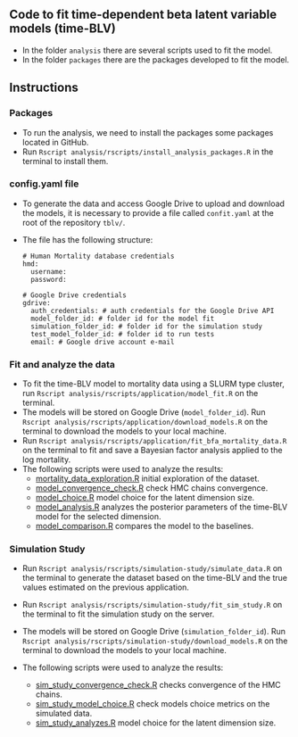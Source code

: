 ## Code to fit time-dependent beta latent variable models (time-BLV) 

- In the folder `analysis` there are several scripts used to fit the model.
- In the folder `packages` there are the packages developed to fit the model.

## Instructions 

### Packages

- To run the analysis, we need to install the packages some packages located in GitHub.
- Run `Rscript analysis/rscripts/install_analysis_packages.R` in the terminal to install them.

### config.yaml file 
- To generate the data and access Google Drive to upload and download the models, it is necessary to provide a file called `confit.yaml` at the root of the repository `tblv/`.
- The file has the following structure:

  ```{yaml}
  # Human Mortality database credentials
  hmd:
    username: 
    password: 
  
  # Google Drive credentials
  gdrive:
    auth_credentials: # auth credentials for the Google Drive API
    model_folder_id: # folder id for the model fit
    simulation_folder_id: # folder id for the simulation study
    test_model_folder_id: # folder id to run tests
    email: # Google drive account e-mail
  ```

### Fit and analyze the data

- To fit the time-BLV model to mortality data using a SLURM type cluster, run `Rscript analysis/rscripts/application/model_fit.R` on the terminal.
- The models will be stored on Google Drive (`model_folder_id`). Run `Rscript analysis/rscripts/application/download_models.R` on the terminal to download the models to your local machine. 
- Run `Rscript analysis/rscripts/application/fit_bfa_mortality_data.R` on the terminal to fit and save a Bayesian factor analysis applied to the log mortality.
- The following scripts were used to analyze the results:
  - [mortality_data_exploration.R](https://github.com/pedroaraujo9/tblv/blob/main/analysis/rscripts/application/mortality_data_exploration.R) initial exploration of the dataset.   
  - [model_convergence_check.R](https://github.com/pedroaraujo9/tblv/blob/main/analysis/rscripts/application/model_convergence_check.R) check HMC chains convergence.
  - [model_choice.R](https://github.com/pedroaraujo9/tblv/blob/main/analysis/rscripts/application/model_choice.R) model choice for the latent dimension size.
  - [model_analysis.R](https://github.com/pedroaraujo9/tblv/blob/main/analysis/rscripts/application/model_analysis.R) analyzes the posterior parameters of the time-BLV model for the selected dimension.
  - [model_comparison.R](https://github.com/pedroaraujo9/tblv/blob/main/analysis/rscripts/application/model_comparison.R) compares the model to the baselines.

### Simulation Study
- Run `Rscript analysis/rscripts/simulation-study/simulate_data.R` on the terminal to generate the dataset based on the time-BLV and the true values estimated on the previous application.
- Run `Rscript analysis/rscripts/simulation-study/fit_sim_study.R` on the terminal to fit the simulation study on the server.
- The models will be stored on Google Drive (`simulation_folder_id`). Run `Rscript analysis/rscripts/simulation-study/download_models.R` on the terminal to download the models to your local machine.

- The following scripts were used to analyze the results:
  - [sim_study_convergence_check.R](https://github.com/pedroaraujo9/tblv/blob/main/analysis/rscripts/simulation-study/sim_study_convergence_check.R) checks convergence of the HMC chains.   
  - [sim_study_model_choice.R](https://github.com/pedroaraujo9/tblv/blob/main/analysis/rscripts/simulation-study/sim_study_model_choice.R) check models choice metrics on the simulated data.
  - [sim_study_analyzes.R](https://github.com/pedroaraujo9/tblv/blob/main/analysis/rscripts/simulation-study/sim_study_analysis.R) model choice for the latent dimension size.
 
